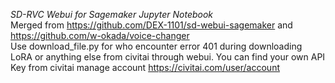 <i>SD-RVC Webui for Sagemaker Jupyter Notebook </i><br>
Merged from https://github.com/DEX-1101/sd-webui-sagemaker and https://github.com/w-okada/voice-changer
<br>
Use download_file.py for who encounter error 401 during downloading LoRA or anything else from civitai through webui. You can find your own API Key from civitai manage account https://civitai.com/user/account
